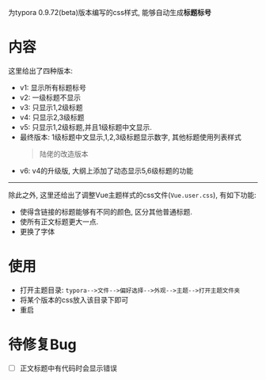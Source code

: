 为typora 0.9.72(beta)版本编写的css样式, 能够自动生成**标题标号**

# 内容
这里给出了四种版本:
* v1: 显示所有标题标号
* v2: 一级标题不显示
* v3: 只显示1,2级标题
* v4: 只显示2,3级标题
* v5: 只显示1,2级标题,并且1级标题中文显示.
* 最终版本: 1级标题中文显示,1,2,3级标题显示数字, 其他标题使用列表样式
    > 陆佬的改造版本
* v6: v4的升级版, 大纲上添加了动态显示5,6级标题的功能

----------
除此之外, 这里还给出了调整Vue主题样式的css文件(`Vue.user.css`), 有如下功能:
* 使得含链接的标题能够有不同的颜色, 区分其他普通标题.
* 使所有正文标题更大一点.
* 更换了字体

# 使用
* 打开主题目录: `typora-->文件-->偏好选择-->外观-->主题-->打开主题文件夹`
* 将某个版本的css放入该目录下即可
* 重启

# 待修复Bug
- [ ] 正文标题中有代码时会显示错误